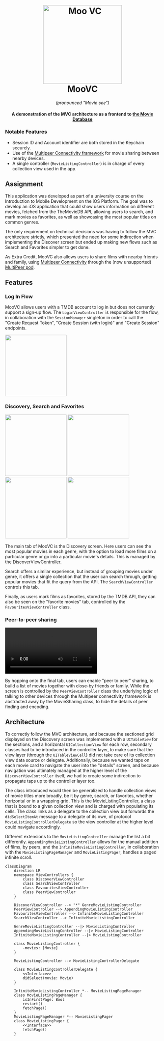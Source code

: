 <h1 align="center">
  <img src="icons/moovc.png" alt="Moo VC" width="256" height="256"/><br>
  MooVC
</h1>

<p align="center"><em>(pronounced "Movie see")</em></p>

<h4 align="center">A demonstration of the MVC architecture as a frontend to <a href="https://www.themoviedb.org/">the Movie Database</a></h4>

### Notable Features

- Session ID and Account identifier are both stored in the Keychain securely.
- Use of the [Multipeer Connectivity
  framework](https://developer.apple.com/documentation/multipeerconnectivity)
  for movie sharing between nearby devices.
- A single controller (`MovieListingController`) is in charge of every
  collection view used in the app.

## Assignment

This application was developed as part of a university course on the
Introduction to Mobile Development on the iOS Platform. The goal was to develop
an iOS application that could show users information on different movies,
fetched from the TheMovieDB API, allowing users to search, and mark movies as
favorites, as well as showcasing the most popular titles on common genres.

The only requirement on technical decisions was having to follow the MVC
architecture strictly, which presented the need for some indirection when
implementing the Discover screen but ended up making new flows such as Search
and Favorites simpler to get done.

As Extra Credit, MooVC also allows users to share films with nearby friends and
family, using [Multipeer
Connectivity](https://developer.apple.com/documentation/multipeerconnectivity)
through the (now unsupported) [MultiPeer
pod](https://github.com/dingwilson/MultiPeer).

## Features

### Log In Flow

MooVC allows users with a TMDB account to log in but does not currently support
a sign-up flow. The `LoginViewController` is responsible for the flow, in
collaboration with the `SessionManager` singleton in order to call the "Create
Request Token", "Create Session (with login)" and "Create Session" endpoints.

<img width="200" src="demo/login.png">

### Discovery, Search and Favorites

<img width="200" src="demo/discover_tab.png">
<img width="200" src="demo/search_tab.png">
<img width="200" src="demo/favourites_tab.png">
<img width="200" src="demo/details_screen.png">

The main tab of MooVC is the Discovery screen. Here users can see the most
popular movies in each genre, with the option to load more films on a particular
genre or go into a particular movie's details. This is managed by the
DiscoverViewController.

Search offers a similar experience, but instead of grouping movies under genre,
it offers a single collection that the user can search through, getting popular
movies that fit the query from the API. The `SearchViewController` controls this
tab.

Finally, as users mark films as favorites, stored by the TMDB API, they can also
be seen on the "favorite movies" tab, controlled by the
`FavouritesViewController` class.

### Peer-to-peer sharing

![A video demo of peer-to-peer sharing](demo/sharing.webm)

By hopping onto the final tab, users can enable "peer to peer" sharing, to build
a list of movies together with close-by friends or family. While the screen is
controlled by the `PeerViewController` class the underlying logic of talking to
other devices through the Multipeer connectivity framework is abstracted away by
the MovieSharing class, to hide the details of peer finding and encoding.

## Architecture

To correctly follow the MVC architecture, and because the sectioned grid
displayed on the Discovery screen was implemented with a `UITableView` for the
sections, and a horizontal `UICollectionView` for each row, secondary classes
had to be introduced in the controller layer, to make sure that the view layer
(through the `UITableViewCell`) did not take care of its collection view data
source or delegate. Additionally, because we wanted taps on each movie card to
navigate the user into the "details" screen, and because navigation was
ultimately managed at the higher level of the `DiscoverViewController` itself,
we had to create some indirection to propagate taps up to the controller layer
too.

The class introduced would then be generalized to handle collection views of
movie titles more broadly, be it by genre, search, or favorites, whether horizontal
or in a wrapping grid. This is the MovieListingController, a class that is bound
to a given collection view and is charged with populating its cells. The class
links as a delegate to the collection view but forwards the `didSelectItemAt`
message to a delegate of its own, of protocol `MovieListingControllerDelegate`
so the view controller at the higher level could navigate accordingly.

Different extensions to the `MovieListingController` manage the list a bit
differently. `AppendingMovieListingController` allows for the manual addition of
films, by peers, and the `InfiniteMovieListingController`, in collaboration with
the `MovieListingPageManager` and `MovieListingPager`, handles a paged infinite
scroll.

```mermaid
classDiagram
    direction LR
    namespace ViewControllers {
        class DiscoverViewController
        class SearchViewController
        class FavouritesViewController
        class PeerViewController
    }

    DiscoverViewController --> "*" GenreMovieListingController
    PeerViewController --> AppendingMovieListingController
    FavouritesViewController --> InfiniteMovieListingController
    SearchViewController --> InfiniteMovieListingController

    GenreMovieListingController --|> MovieListingController
    AppendingMovieListingController --|> MovieListingController
    InfiniteMovieListingController --|> MovieListingController

    class MovieListingController {
        -movies: [Movie]
    }

    MovieListingController --> MovieListingControllerDelegate

    class MovieListingControllerDelegate {
        <<Interface>>
        didSelect(movie: Movie)
    }

    InfiniteMovieListingController *-- MovieListingPageManager
    class MovieListingPageManager {
        isInFirstPage: Bool
        restart()
        fetchPage()
    }
    MovieListingPageManager *-- MovieListingPager
    class MovieListingPager {
        <<Interface>>
        fetchPage()
    }
```
